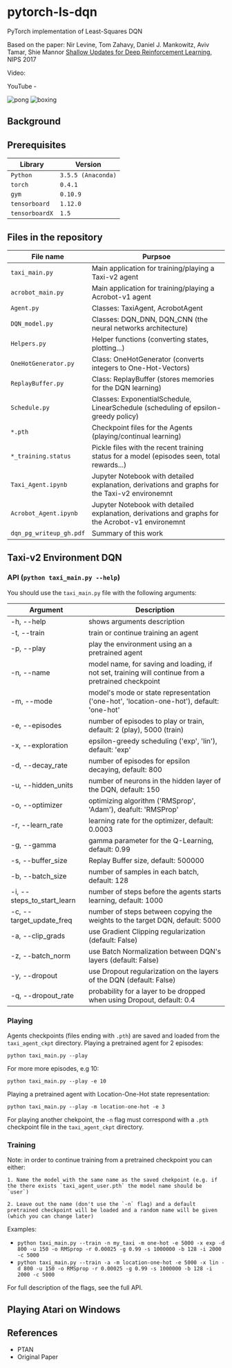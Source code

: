 # pytorch-ls-dqn
PyTorch implementation of Least-Squares DQN

Based on the paper:
Nir Levine, Tom Zahavy, Daniel J. Mankowitz, Aviv Tamar, Shie Mannor [Shallow Updates for Deep Reinforcement Learning](https://arxiv.org/abs/1705.07461), NIPS 2017

Video:

YouTube - 


![pong](https://github.com/taldatech/pytorch-ls-dqn/blob/master/images/pong.gif)
![boxing](https://github.com/taldatech/pytorch-ls-dqn/blob/master/images/boxing.gif)

## Background

## Prerequisites
|Library         | Version |
|----------------------|----|
|`Python`|  `3.5.5 (Anaconda)`|
|`torch`|  `0.4.1`|
|`gym`|  `0.10.9`|
|`tensorboard`|  `1.12.0`|
|`tensorboardX`|  `1.5`|


## Files in the repository

|File name         | Purpsoe |
|----------------------|------|
|`taxi_main.py`| Main application for training/playing a Taxi-v2 agent|
|`acrobot_main.py`| Main application for training/playing a Acrobot-v1 agent|
|`Agent.py`| Classes: TaxiAgent, AcrobotAgent|
|`DQN_model.py`| Classes: DQN_DNN, DQN_CNN (the neural networks architecture)|
|`Helpers.py`| Helper functions (converting states, plotting...)|
|`OneHotGenerator.py`| Class: OneHotGenerator (converts integers to One-Hot-Vectors)|
|`ReplayBuffer.py`| Class: ReplayBuffer (stores memories for the DQN learning)|
|`Schedule.py`| Classes: ExponentialSchedule, LinearSchedule (scheduling of epsilon-greedy policy)|
|`*.pth`| Checkpoint files for the Agents (playing/continual learning)|
|`*_training.status`| Pickle files with the recent training status for a model (episodes seen, total rewards...)|
|`Taxi_Agent.ipynb` | Jupyter Notebook with detailed explanation, derivations and graphs for the Taxi-v2 environemnt| 
|`Acrobot_Agent.ipynb` | Jupyter Notebook with detailed explanation, derivations and graphs for the Acrobot-v1 environemnt| 
|`dqn_pg_writeup_gh.pdf` | Summary of this work| 


## Taxi-v2 Environment DQN

### API (`python taxi_main.py --help`)


You should use the `taxi_main.py` file with the following arguments:

|Argument                 | Description                                 |
|-------------------------|---------------------------------------------|
|-h, --help       | shows arguments description             |
|-t, --train     | train or continue training an agent  |
|-p, --play    | play the environment using an a pretrained agent |
|-n, --name       | model name, for saving and loading, if not set, training will continue from a pretrained checkpoint |
|-m, --mode	| model's mode or state representation ('one-hot', 'location-one-hot'), default: 'one-hot' |
|-e, --episodes| number of episodes to play or train, default: 2 (play), 5000 (train) |
|-x, --exploration| epsilon-greedy scheduling ('exp', 'lin'), default: 'exp'|
|-d, --decay_rate| number of episodes for epsilon decaying, default: 800 |
|-u, --hidden_units| number of neurons in the hidden layer of the DQN, default: 150 |
|-o, --optimizer| optimizing algorithm ('RMSprop', 'Adam'), deafult: 'RMSProp' |
|-r, --learn_rate| learning rate for the optimizer, default: 0.0003 |
|-g, --gamma| gamma parameter for the Q-Learning, default: 0.99 |
|-s, --buffer_size| Replay Buffer size, default: 500000 |
|-b, --batch_size| number of samples in each batch, default: 128 |
|-i, --steps_to_start_learn| number of steps before the agents starts learning, default: 1000 |
|-c, --target_update_freq| number of steps between copying the weights to the target DQN, default: 5000 |
|-a, --clip_grads| use Gradient Clipping regularization (default: False) |
|-z, --batch_norm| use Batch Normalization between DQN's layers (default: False) |
|-y, --dropout| use Dropout regularization on the layers of the DQN (default: False) |
|-q, --dropout_rate| probability for a layer to be dropped when using Dropout, default: 0.4 |

### Playing
Agents checkpoints (files ending with `.pth`) are saved and loaded from the `taxi_agent_ckpt` directory.
Playing a pretrained agent for 2 episodes:

`python taxi_main.py --play`

For more more episodes, e.g 10:

`python taxi_main.py --play -e 10`

Playing a pretrained agent with Location-One-Hot state representation:

`python taxi_main.py --play -m location-one-hot -e 3`

For playing another chekpoint, the `-n` flag must correspond with a `.pth` checkpoint file in the `taxi_agent_ckpt` directory.

### Training

Note: in order to continue training from a pretrained checkpoint you can either:

	1. Name the model with the same name as the saved chekpoint (e.g. if the there exists `taxi_agent_user.pth` the model name should be `user`)
	
	2. Leave out the name (don't use the `-n` flag) and a default pretrained checkpoint will be loaded and a random name will be given (which you can change later)

Examples:

* `python taxi_main.py --train -n my_taxi -m one-hot -e 5000 -x exp -d 800 -u 150 -o RMSprop -r 0.00025 -g 0.99 -s 1000000 -b 128 -i 2000 -c 5000`
* `python taxi_main.py --train -a -m location-one-hot -e 5000 -x lin -d 800 -u 150 -o RMSprop -r 0.00025 -g 0.99 -s 1000000 -b 128 -i 2000 -c 5000`

For full description of the flags, see the full API.

## Playing Atari on Windows

## References
* PTAN
* Original Paper



